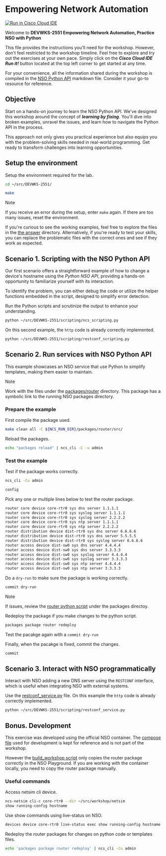 # Empowering Network Automation

[![Run in Cisco Cloud IDE](https://static.production.devnetcloud.com/codeexchange/assets/images/devnet-runable-icon.svg)](https://developer.cisco.com/codeexchange/devenv/jillesca/DEVWKS-2551/)

Welcome to **DEVWKS-2551 Empowering Network Automation, Practice NSO with Python**

This file provides the instructions you'll need for the workshop. However, don't feel restricted to the workshop timeline. Feel free to explore and try out the exercises at your own pace. Simply click on the **_Cisco Cloud IDE Run it!_** button located at the top left corner to get started at any time.

For your convenience, all the information shared during the workshop is compiled in the [NSO Python API](NSO_Python_API.md) markdown file. Consider it your go-to resource for reference.

## Objective

Start on a hands-on journey to learn the NSO Python API. We've designed this workshop around the concept of **_learning by fixing_**. You'll dive into broken examples, unravel the issues, and learn how to navigate the Python API in the process.

This approach not only gives you practical experience but also equips you with the problem-solving skills needed in real-world programming. Get ready to transform challenges into learning opportunities.

## Setup the environment

Setup the environment required for the lab.

```bash
cd ~/src/DEVWKS-2551/
```

```bash
make
```

> [!NOTE]
> If you receive an error during the setup, enter `make` again. If there are too many issues, reset the environment.

If you're curious to see the working examples, feel free to explore the files in the [the answer](answers/) directory. Alternatively, if you're ready to test your skills, you can replace the problematic files with the correct ones and see if they work as expected.

## Scenario 1. Scripting with the NSO Python API

Our first scenario offers a straightforward example of how to change a device's hostname using the _Python NSO API_, providing a hands-on opportunity to familiarize yourself with its interaction.

To identify the problem, you can either debug the code or utilize the helper functions embedded in the script, designed to simplify error detection.

Run the Python scripts and scrutinize the output to enhance your understanding.

```bash
python ~/src/DEVWKS-2551/scripting/ncs_scripting.py
```

On this second example, the `http` code is already correctly implemented.

```bash
python ~/src/DEVWKS-2551/scripting/restconf_scripting.py
```

## Scenario 2. Run services with NSO Python API

This example showcases an NSO service that use Python to simplify templates, making them easier to maintain.

> [!NOTE]
> Work with the files under the [packages/router](packages/router/) directory. This package has a symbolic link to the running NSO packages directory.

### Prepare the example

First compile the package used.

```bash
make clean all -C ${NCS_RUN_DIR}/packages/router/src/
```

Reload the packages.

```bash
echo "packages reload" | ncs_cli -C -u admin
```

### Test the example

Test if the package works correctly.

```bash
ncs_cli -Cu admin
```

```bash
config
```

Pick any one or multiple lines below to test the router package.

```bash
router core device core-rtr0 sys dns server 1.1.1.1
router core device core-rtr0 sys syslog server 1.1.1.1
router core device core-rtr0 sys syslog server 2.2.2.2
router core device core-rtr0 sys ntp server 1.1.1.1
router core device core-rtr0 sys ntp server 2.2.2.2
router distribution device dist-rtr0 sys dns server 6.6.6.6
router distribution device dist-rtr0 sys dns server 5.5.5.5
router distribution device dist-rtr0 sys syslog server 6.6.6.6
router access device dist-sw0 sys dns server 4.4.4.4
router access device dist-sw0 sys dns server 3.3.3.3
router access device dist-sw0 sys syslog server 4.4.4.4
router access device dist-sw0 sys syslog server 3.3.3.3
router access device dist-sw0 sys ntp server 4.4.4.4
router access device dist-sw0 sys ntp server 3.3.3.3
```

Do a `dry-run` to make sure the package is working correctly.

```bash
commit dry-run
```

> [!NOTE]
> If issues, review the [router python script](packages/router/python/router/router.py) under the packages directoy.

Redeploy the package if you make changes to the python script.

```bash
packages package router redeploy
```

Test the pacakge again with a `commit dry-run`

Finally, when the pacakge is fixed, commit the changes.

```bash
commit
```

## Scenario 3. Interact with NSO programmatically

Interact with NSO adding a new DNS server using the `RESTCONF` interface, which is useful when integrating NSO with external systems.

Use the [restconf_service.py](scripting/restconf_service.py) file. On this example the `http` code is already correctly implemented.

```bash
python ~/src/DEVWKS-2551/scripting/restconf_service.py
```

## Bonus. Development

This exercise was developed using the official NSO container. The [compose file](docker-compose.yml) used for development is kept for reference and is not part of the workshop.

However the [build_workshop script](build_workshop.sh#L37) only copies the router package correctly in the NSO Playground. If you are working with the container locally, you need to copy the router package manually.

### Useful commands

Access netsim cli device.

```bash
ncs-netsim cli-c core-rtr0 --dir ~/src/workshop/netsim
show running-config hostname
```

Use show commands using live-status on NSO.

```bash
devices device core-rtr0 live-status exec show running-config hostname
```

Redeploy the router packages for changes on python code or templates files.

```bash
echo 'packages package router redeploy' | ncs_cli -Cu admin
```
